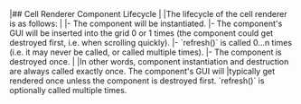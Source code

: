 <framework-specific-section frameworks="vue">
|## Cell Renderer Component Lifecycle
|
|The lifecycle of the cell renderer is as follows:
|
|- The component will be instantiated.
|- The component's GUI will be inserted into the grid 0 or 1 times (the component could get destroyed first, i.e. when scrolling quickly).
|- `refresh()` is called 0...n times (i.e. it may never be called, or called multiple times).
|- The component is destroyed once.
|
|In other words, component instantiation and destruction are always called exactly once. The component's GUI will
|typically get rendered once unless the component is destroyed first. `refresh()` is optionally called multiple times.
</framework-specific-section>